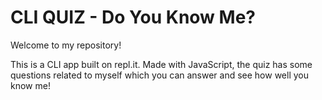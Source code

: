 # CLI QUIZ - Do You Know Me?

Welcome to my repository!

This is a CLI app built on repl.it.
Made with JavaScript, the quiz has some questions related to myself which you can answer and see how well you know me!
